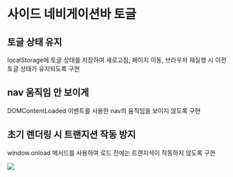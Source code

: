 <h1>사이드 네비게이션바 토글</h1>
<h2>토글 상태 유지</h2>
<p>localStorage에 토글 상태를 저장하여 새로고침, 페이지 이동, 브라우저 재실행 시 이전 토글 상태가 유지되도록 구현</p>
<h2>nav 움직임 안 보이게</h2>
<p>DOMContentLoaded 이벤트를 사용한 nav의 움직임을 보이지 않도록 구현</p>
<h2>초기 렌더링 시 트랜지션 작동 방지</h2>
<p>window.onload 메서드를 사용하여 로드 전에는 트랜지셕이 작동하지 않도록 구현 </p>
<img src="https://github.com/tptkds/Toggle-side-navigation/assets/58039782/9da167a4-374b-4309-a0ba-fba0ae299cbc">

